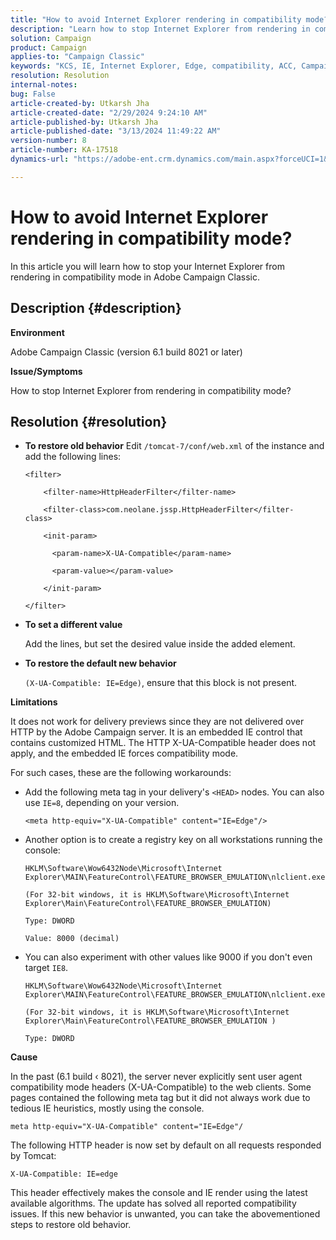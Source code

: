 ```yaml
---
title: "How to avoid Internet Explorer rendering in compatibility mode?"
description: "Learn how to stop Internet Explorer from rendering in compatibility mode in Adobe Campaign Classic."
solution: Campaign
product: Campaign
applies-to: "Campaign Classic"
keywords: "KCS, IE, Internet Explorer, Edge, compatibility, ACC, Campaign Classic"
resolution: Resolution
internal-notes: 
bug: False
article-created-by: Utkarsh Jha
article-created-date: "2/29/2024 9:24:10 AM"
article-published-by: Utkarsh Jha
article-published-date: "3/13/2024 11:49:22 AM"
version-number: 8
article-number: KA-17518
dynamics-url: "https://adobe-ent.crm.dynamics.com/main.aspx?forceUCI=1&pagetype=entityrecord&etn=knowledgearticle&id=3f94054a-e4d6-ee11-9079-6045bd0067ea"

---
```

# How to avoid Internet Explorer rendering in compatibility mode?


In this article you will learn how to stop your Internet Explorer from rendering in compatibility mode in Adobe Campaign Classic.

## Description {#description}


<b>Environment</b>

Adobe Campaign Classic (version 6.1 build 8021 or later)

<b>Issue/Symptoms</b>

How to stop Internet Explorer from rendering in compatibility mode?


## Resolution {#resolution}


- <b>To restore old behavior</b>
    Edit `/tomcat-7/conf/web.xml` of the instance and add the following lines:


    ```
    <filter>
    
        <filter-name>HttpHeaderFilter</filter-name>
    
        <filter-class>com.neolane.jssp.HttpHeaderFilter</filter-
    class>
    
        <init-param>
    
          <param-name>X-UA-Compatible</param-name>
    
          <param-value></param-value>
    
        </init-param>
    
    </filter>
    ```



    
- <b>To set a different value</b>

    Add the lines, but set the desired value inside the added element.
- <b>To restore the default new behavior</b>

    `(X-UA-Compatible: IE=Edge)`, ensure that this block is not present.


<b>Limitations</b>

It does not work for delivery previews since they are not delivered over HTTP by the Adobe Campaign server. It is an embedded IE control that contains customized HTML. The HTTP X-UA-Compatible header does not apply, and the embedded IE forces compatibility mode.

For such cases, these are the following workarounds:

- Add the following meta tag in your delivery's `<HEAD>` nodes. You can also use `IE=8`, depending on your version.


    ```
    <meta http-equiv="X-UA-Compatible" content="IE=Edge"/>
    ```



    
- Another option is to create a registry key on all workstations running the console:


    ```
    HKLM\Software\Wow6432Node\Microsoft\Internet Explorer\MAIN\FeatureControl\FEATURE_BROWSER_EMULATION\nlclient.exe
    
    (For 32-bit windows, it is HKLM\Software\Microsoft\Internet Explorer\Main\FeatureControl\FEATURE_BROWSER_EMULATION)
    
    Type: DWORD
    
    Value: 8000 (decimal)
    ```



    
- You can also experiment with other values like 9000 if you don't even target `IE8`.

    ```
    HKLM\Software\Wow6432Node\Microsoft\Internet Explorer\MAIN\FeatureControl\FEATURE_BROWSER_EMULATION\nlclient.exe
    
    (For 32-bit windows, it is HKLM\Software\Microsoft\Internet Explorer\Main\FeatureControl\FEATURE_BROWSER_EMULATION )
    
    Type: DWORD
    ```


<b>Cause</b>

In the past (6.1 build ‹ 8021), the server never explicitly sent user agent compatibility mode headers (X-UA-Compatible) to the web clients. Some pages contained the following meta tag but it did not always work due to tedious IE heuristics, mostly using the console.


```
meta http-equiv="X-UA-Compatible" content="IE=Edge"/
```


The following HTTP header is now set by default on all requests responded by Tomcat:


```
X-UA-Compatible: IE=edge
```


This header effectively makes the console and IE render using the latest available algorithms. The update has solved all reported compatibility issues. If this new behavior is unwanted, you can take the abovementioned steps to restore old behavior.
